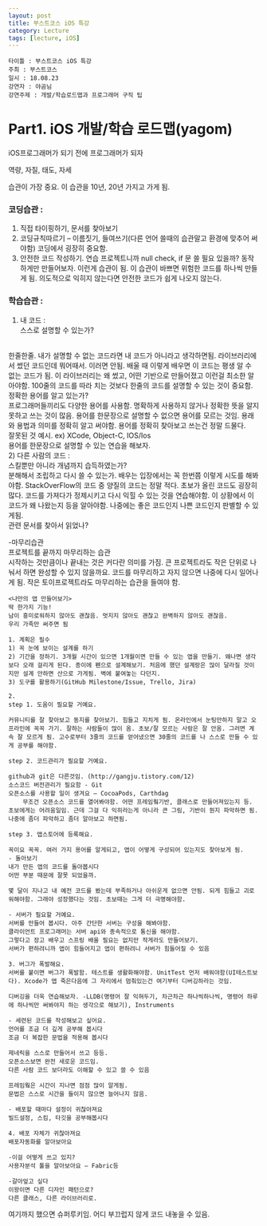 ```yaml
---
layout: post
title: 부스트코스 iOS 특강
category: Lecture
tags: [lecture, iOS]
---
```


```
타이틀 : 부스트코스 iOS 특강
주최 : 부스트코스
일시 : 18.08.23
강연자 : 야곰님
강연주제 : 개발/학습로드맵과 프로그래머 구직 팁
```


# Part1. iOS 개발/학습 로드맵(yagom)

iOS프로그래머가 되기 전에 프로그래머가 되자

역량, 자질, 태도, 자세

습관이 가장 중요. 이 습관을 10년, 20년 가지고 가게 됨.


### 코딩습관 : 
1) 직접 타이핑하기, 문서를 찾아보기<br/>
2) 코딩규칙따르기 – 이름짓기, 들여쓰기(다른 언어 쓸때의 습관말고 환경에 맞추어 써야함) 코딩에서 굉장히 중요함. <br/>
3) 안전한 코드 작성하기. 연습 프로젝트니까 null check, if 문 쓸 필요 있을까? 동작하게만 만들어보자. 이런게 습관이 됨. 이 습관이 바쁘면 위험한 코드를 하나씩 만들게 됨. 의도적으로 익히지 않는다면 안전한 코드가 쉽게 나오지 않는다.<br/>
	 
### 학습습관 : 
1) 내 코드 : <br/>
  스스로 설명할 수 있는가? <br/>
<br/>
  한줄한줄. 내가 설명할 수 없는 코드라면 내 코드가 아니라고 생각하면됨. 라이브러리에서 썼던 코드인데 뭐어때서. 이러면 안됨. 배울 때 이렇게 배우면 이 코드는 평생 알 수 없는 코드가 됨. 이 라이브러리는 왜 썼고, 어떤 기반으로 만들어졌고 이런걸 최소한 알아야함. 100줄의 코드를 따라 치는 것보다 한줄의 코드를 설명할 수 있는 것이 중요함.  
  <br/>
  정확한 용어를 알고 있는가? 
<br/>
프로그래머들끼리도 다양한 용어를 사용함. 명확하게 사용하지 않거나 정확한 뜻을 알지 못하고 쓰는 것이 많음. 용어를 한문장으로 설명할 수 없으면 용어를 모르는 것임. 용래와 용법과 의미를 정확히 알고 써야함. 용어를 정확히 찾아보고 쓰는건 정말 드물다. 
<br/>
잘못된 것 예시. ex) XCode, Object-C, IOS/Ios<br/>
용어를 한문장으로 설명할 수 있는 연습을 해보자. 
<br/>
2) 다른 사람의 코드 :<br/>
  스킬뿐만 아니라 개념까지 습득하였는가?
<br/>
  분해해서 조립하고 다시 쓸 수 있는가. 배우는 입장에서는 꼭 한번쯤 이렇게 시도를 해봐야함. StackOverFlow의 코드 중 양질의 코드는 정말 적다. 초보가 올린 코드도 굉장히 많다. 코드를 가져다가 정제시키고 다시 익힐 수 있는 것을 연습해야함. 이 상황에서 이 코드가 왜 나왔는지 등을 알아야함. 나중에는 좋은 코드인지 나쁜 코드인지 판별할 수 있게됨.
 <br/>
  관련 문서를 찾아서 읽었나?
<br/>

-마무리습관<br/>
프로젝트를 끝까지 마무리하는 습관<br/>
시작하는 것만큼이나 끝내는 것은 커다란 의미를 가짐. 큰 프로젝트라도 작은 단위로 나눠서 하면 완성할 수 있지 않을까요. 코드를 마무리하고 자지 않으면 나중에 다시 일어나게 됨. 작은 토이프로젝트라도 마무리하는 습관을 들여야 함.
<br/>

```
<나만의 앱 만들어보기>
딱 한가지 기능!
남이 흥미로워하지 않아도 괜찮음. 멋지지 않아도 괜찮고 완벽하지 않아도 괜찮음.
우리 가족만 써주면 됨

1. 계획은 필수
1) 꼭 눈에 보이는 설계를 하기
2) 기간을 정하기. 3개월 시간이 있으면 1개월이면 만들 수 있는 앱을 만들기. 왜나면 생각보다 오래 걸리게 된다. 종이에 펜으로 설계해보기. 처음에 했던 설계랑은 많이 달라질 것이지만 설계 안하면 산으로 가게됨. 벽에 붙여놓는 다던지. 
3) 도구를 활용하기(GitHub Milestone/Issue, Trello, Jira)

2. 
step 1. 도움이 필요할 거예요. 

커뮤니티를 잘 찾아보고 동지를 찾아보기. 힘들고 지치게 됨. 온라인에서 눈팅만하지 말고 오프라인에 꼭꼭 가기. 잘하는 사람들이 많이 옴. 초보/잘 모르는 사람은 잘 안옴. 그러면 계속 잘 모르게 됨. 고수로부터 3줄의 코드를 얻어냈으면 30줄의 코드를 나 스스로 만들 수 있게 공부를 해야함. 
  
step 2. 코드관리가 필요할 거예요.

github과 git은 다른것임. (http://gangju.tistory.com/12)
소스코드 버전관리가 필요함 - Git
오픈소스를 사용할 일이 생겨요 – CocoaPods, Carthdag
	무조건 오픈소스 코드를 열어봐야함. 어떤 프레임웤기반, 클래스로 만들어져있는지 등. 초보에게는 어려움일임. 근데 그걸 다 익히라는게 아니라 큰 그림, 기반이 뭔지 파악하면 됨. 나중에 좀더 파악하고 좀더 알아보고 하면됨.

step 3. 앱스토어에 등록해요. 

꼭이요 꼭꼭. 여러 가지 용어를 알게되고, 앱이 어떻게 구성되어 있는지도 찾아보게 됨.
- 돌아보기
내가 만든 앱의 코드를 돌아봅시다
어떤 부분 때문에 잘못 되었을까.

몇 달이 지나고 내 예전 코드를 봤는데 부족하거나 아쉬운게 없으면 안됨. 되게 힘들고 괴로워해야함. 그래야 성장했다는 것임. 초보때는 그게 더 극명해야함. 

- 서버가 필요할 거예요. 
서버를 만들어 봅시다. 아주 간단한 서버는 구성을 해봐야함. 
클라이언트 프로그래머는 서버 api와 종속적으로 통신을 해야함. 
그렇다고 장고 배우고 스프링 배울 필요는 없지만 작게라도 만들어보기.
서버가 편하려니까 앱이 힘들어지고 앱이 편하려니 서버가 힘들어질 수 있음

3. 버그가 폭발해요.
서버를 붙이면 버그가 폭발함. 테스트를 생활화해야함. UnitTest 먼저 배워야함(UI테스트보다). Xcode가 앱 죽은다음에 그 자리에서 멈춰있는건 여기부터 디버깅하라는 것임.  

디버깅을 더욱 연습해보자. -LLDB(명령어 잘 익혀두기, 차근차근 하나씩하나씩, 명령어 하루에 하나씩만 써봐야지 하는 생각으로 해보기), Instruments

- 세련된 코드를 작성해보고 싶어요.
언어를 조금 더 깊게 공부해 봅시다
조금 더 복잡한 문법을 적용해 봅시다

제네릭을 스스로 만들어서 쓰고 등등.
오픈소스보면 완전 새로운 코드임. 
다른 사람 코드 보더라도 이해할 수 있고 쓸 수 있음

프레임웤은 시간이 지나면 점점 많이 알게됨.
문법은 스스로 시간을 들이지 않으면 늘어나지 않음. 

- 배포할 때마다 설정이 귀찮아져요
빌드설정, 스킴, 타깃을 공부해봅시다

4. 배포 자체가 귀찮아져요
배포자동화를 알아보아요

-이걸 어떻게 쓰고 있지?
사용자분석 툴을 알아보아요 – Fabric등

-갈아엎고 싶다
이왕이면 다른 디자인 패턴으로?
다른 클래스, 다른 라이브러리로.
```

여기까지 했으면 슈퍼루키임. 어디 부끄럽지 않게 코드 내놓을 수 있음. 
